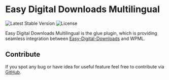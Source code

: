 
# Easy Digital Downloads Multilingual

![Latest Stable Version](https://img.shields.io/badge/stable-1.3.2-green.svg?style=flat-squar)
![License](https://img.shields.io/badge/license-GPLv2-red.svg?style=flat-squar)


Easy Digital Downloads Multilingual is the glue plugin, which is providing seamless integration between [Easy-Digital-Downloads](https://wordpress.org/plugins/easy-digital-downloads/) and WPML.


## Contribute

If you spot any bug or have idea for useful feature feel free to contribute via [GitHub](https://github.com/OnTheGoSystems/edd-multilingual).
